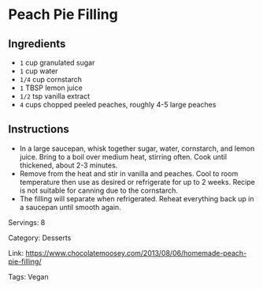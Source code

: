 # Peach Pie Filling

## Ingredients

- `1` cup granulated sugar
- `1` cup water
- `1/4` cup cornstarch
- `1` TBSP lemon juice
- `1/2` tsp vanilla extract
- `4` cups chopped peeled peaches, roughly 4-5 large peaches

## Instructions

- In a large saucepan, whisk together sugar, water, cornstarch, and lemon juice. Bring to a boil over medium heat, stirring often. Cook until thickened, about 2-3 minutes.
- Remove from the heat and stir in vanilla and peaches. Cool to room temperature then use as desired or refrigerate for up to 2 weeks. Recipe is not suitable for canning due to the cornstarch.
- The filling will separate when refrigerated. Reheat everything back up in a saucepan until smooth again.

Servings: 8

Category: Desserts

Link: https://www.chocolatemoosey.com/2013/08/06/homemade-peach-pie-filling/

Tags: Vegan


